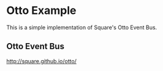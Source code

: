 # Otto Example

This is a simple implementation of Square's Otto Event Bus. 

## Otto Event Bus

http://square.github.io/otto/
